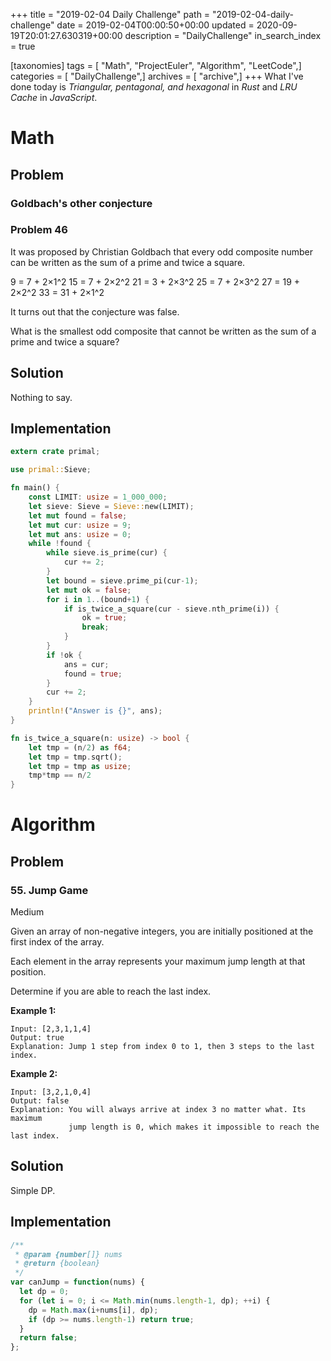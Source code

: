 +++
title = "2019-02-04 Daily Challenge"
path = "2019-02-04-daily-challenge"
date = 2019-02-04T00:00:50+00:00
updated = 2020-09-19T20:01:27.630319+00:00
description = "DailyChallenge"
in_search_index = true

[taxonomies]
tags = [ "Math", "ProjectEuler", "Algorithm", "LeetCode",]
categories = [ "DailyChallenge",]
archives = [ "archive",]
+++
What I've done today is *Triangular, pentagonal, and hexagonal* in *Rust* and *LRU Cache* in *JavaScript*.

<!-- more -->

# Math

## Problem

### Goldbach's other conjecture

### Problem 46

It was proposed by Christian Goldbach that every odd composite number can be written as the sum of a prime and twice a square.

9 = 7 + 2×1^2
15 = 7 + 2×2^2
21 = 3 + 2×3^2
25 = 7 + 2×3^2
27 = 19 + 2×2^2
33 = 31 + 2×1^2

It turns out that the conjecture was false.

What is the smallest odd composite that cannot be written as the sum of a prime and twice a square?

## Solution

Nothing to say.

## Implementation

```rust
extern crate primal;

use primal::Sieve;

fn main() {
    const LIMIT: usize = 1_000_000;
    let sieve: Sieve = Sieve::new(LIMIT);
    let mut found = false;
    let mut cur: usize = 9;
    let mut ans: usize = 0;
    while !found {
        while sieve.is_prime(cur) {
            cur += 2;
        }
        let bound = sieve.prime_pi(cur-1);
        let mut ok = false;
        for i in 1..(bound+1) {
            if is_twice_a_square(cur - sieve.nth_prime(i)) {
                ok = true;
                break;
            }
        }
        if !ok {
            ans = cur;
            found = true;
        }
        cur += 2;
    }
    println!("Answer is {}", ans);
}

fn is_twice_a_square(n: usize) -> bool {
    let tmp = (n/2) as f64;
    let tmp = tmp.sqrt();
    let tmp = tmp as usize;
    tmp*tmp == n/2
}
```

# Algorithm

## Problem

### 55. Jump Game

Medium

Given an array of non-negative integers, you are initially positioned at the first index of the array.

Each element in the array represents your maximum jump length at that position.

Determine if you are able to reach the last index.

**Example 1:**

```
Input: [2,3,1,1,4]
Output: true
Explanation: Jump 1 step from index 0 to 1, then 3 steps to the last index.
```

**Example 2:**

```
Input: [3,2,1,0,4]
Output: false
Explanation: You will always arrive at index 3 no matter what. Its maximum
             jump length is 0, which makes it impossible to reach the last index.
```

## Solution

Simple DP.

## Implementation

```js
/**
 * @param {number[]} nums
 * @return {boolean}
 */
var canJump = function(nums) {
  let dp = 0;
  for (let i = 0; i <= Math.min(nums.length-1, dp); ++i) {
    dp = Math.max(i+nums[i], dp);
    if (dp >= nums.length-1) return true;
  }
  return false;
};
```